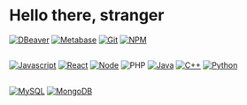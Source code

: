 # Hello there, stranger

[![DBeaver](https://img.shields.io/badge/DBeaver-%23382923?style=for-the-badge&logo=dbeaver&logoColor=white)](https://dbeaver.io/)
[![Metabase](https://img.shields.io/badge/Metabase-%23509EE3?style=for-the-badge&logo=metabase&logoColor=white)](https://www.metabase.com/)
[![Git](https://img.shields.io/badge/Git-%23F05032?style=for-the-badge&logo=git&logoColor=white)](https://git-scm.com/)
[![NPM](https://img.shields.io/badge/npm-red?style=for-the-badge&logo=NPM)](https://www.npmjs.com/)
## 
[![Javascript](https://img.shields.io/badge/Javascript-grey?style=for-the-badge&logo=javascript)](https://developer.mozilla.org/en-US/docs/Web/JavaScript)
[![React](https://img.shields.io/badge/react-black?style=for-the-badge&logo=react&logoColor=#23272f&logoSize=auto)](https://react.dev/)
[![Node](https://img.shields.io/badge/Node-green?style=for-the-badge&logo=nodedotjs&logoColor=white)](https://nodejs.org/en)
![PHP](https://img.shields.io/badge/PHP-mediumslateblue?style=for-the-badge&logo=php&logoColor=white&logoSize=auto) 
[![Java](https://img.shields.io/badge/Java-red?style=for-the-badge&logo=openjdk)](https://www.java.com/en/)
[![C++](https://img.shields.io/badge/Cpp-blue?style=for-the-badge&logo=c%2B%2B)](https://isocpp.org/)
[![Python](https://img.shields.io/badge/Python-yellow?style=for-the-badge&logo=Python&logoColor=blue&logoSize=auto)](https://www.python.org/)
## 
[![MySQL](https://img.shields.io/badge/MySQL-blue?style=for-the-badge&logo=mysql&logoColor=white&logoSize=auto)](https://www.mysql.com/)
[![MongoDB](https://img.shields.io/badge/MongoDB-%2347A248?style=for-the-badge&logo=mongodb&logoColor=white)](https://www.mongodb.com/)
<!--
**HowDoYouWriteACommentLineAgain/HowDoYouWriteACommentLineAgain** is a ✨ _special_ ✨ repository because its `README.md` (this file) appears on your GitHub profile.

Here are some ideas to get you started:

- 🔭 I’m currently working on ...
- 🌱 I’m currently learning ...
- 👯 I’m looking to collaborate on ...
- 🤔 I’m looking for help with ...
- 💬 Ask me about ...
- 📫 How to reach me: ...
- 😄 Pronouns: ...
- ⚡ Fun fact: ...
-->
